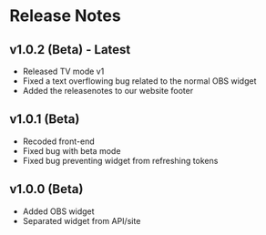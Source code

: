 # Release Notes

## v1.0.2 (Beta) - Latest
- Released TV mode v1
- Fixed a text overflowing bug related to the normal OBS widget
- Added the releasenotes to our website footer

## v1.0.1 (Beta)
- Recoded front-end
- Fixed bug with beta mode
- Fixed bug preventing widget from refreshing tokens

## v1.0.0 (Beta)
- Added OBS widget
- Separated widget from API/site
